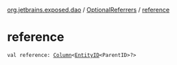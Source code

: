 [org.jetbrains.exposed.dao](../index.md) / [OptionalReferrers](index.md) / [reference](.)

# reference

`val reference: `[`Column`](../../org.jetbrains.exposed.sql/-column/index.md)`<`[`EntityID`](../-entity-i-d/index.md)`<ParentID>?>`